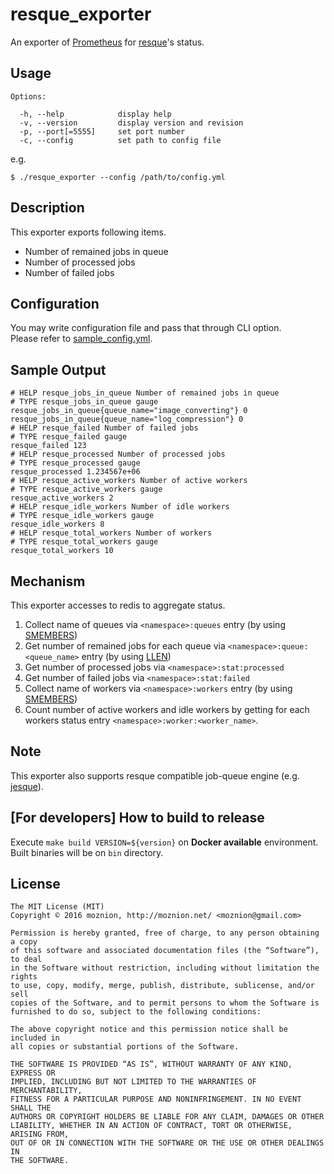 resque_exporter
==

An exporter of [Prometheus](https://prometheus.io) for [resque](https://github.com/resque/resque)'s status.

Usage
--

```
Options:

  -h, --help            display help
  -v, --version         display version and revision
  -p, --port[=5555]     set port number
  -c, --config          set path to config file
```

e.g.

```
$ ./resque_exporter --config /path/to/config.yml
```

Description
--

This exporter exports following items.

- Number of remained jobs in queue
- Number of processed jobs
- Number of failed jobs

Configuration
--

You may write configuration file and pass that through CLI option.  
Please refer to [sample_config.yml](./sample_config.yml).

Sample Output
--

```
# HELP resque_jobs_in_queue Number of remained jobs in queue
# TYPE resque_jobs_in_queue gauge
resque_jobs_in_queue{queue_name="image_converting"} 0
resque_jobs_in_queue{queue_name="log_compression"} 0
# HELP resque_failed Number of failed jobs
# TYPE resque_failed gauge
resque_failed 123
# HELP resque_processed Number of processed jobs
# TYPE resque_processed gauge
resque_processed 1.234567e+06
# HELP resque_active_workers Number of active workers
# TYPE resque_active_workers gauge
resque_active_workers 2
# HELP resque_idle_workers Number of idle workers
# TYPE resque_idle_workers gauge
resque_idle_workers 8
# HELP resque_total_workers Number of workers
# TYPE resque_total_workers gauge
resque_total_workers 10
```

Mechanism
--

This exporter accesses to redis to aggregate status.

1. Collect name of queues via `<namespace>:queues` entry (by using [SMEMBERS](http://redis.io/commands/smembers))
1. Get number of remained jobs for each queue via `<namespace>:queue:<queue_name>` entry (by using [LLEN](http://redis.io/commands/llen))
1. Get number of processed jobs via `<namespace>:stat:processed`
1. Get number of failed jobs via `<namespace>:stat:failed`
1. Collect name of workers via `<namespace>:workers` entry (by using [SMEMBERS](http://redis.io/commands/smembers))
1. Count number of active workers and idle workers by getting for each workers status entry `<namespace>:worker:<worker_name>`.

Note
--

This exporter also supports resque compatible job-queue engine (e.g. [jesque](https://github.com/gresrun/jesque)).

[For developers] How to build to release
--

Execute `make build VERSION=${version}` on __Docker available__ environment. Built binaries will be on `bin` directory.

License
--

```
The MIT License (MIT)
Copyright © 2016 moznion, http://moznion.net/ <moznion@gmail.com>

Permission is hereby granted, free of charge, to any person obtaining a copy
of this software and associated documentation files (the “Software”), to deal
in the Software without restriction, including without limitation the rights
to use, copy, modify, merge, publish, distribute, sublicense, and/or sell
copies of the Software, and to permit persons to whom the Software is
furnished to do so, subject to the following conditions:

The above copyright notice and this permission notice shall be included in
all copies or substantial portions of the Software.

THE SOFTWARE IS PROVIDED “AS IS”, WITHOUT WARRANTY OF ANY KIND, EXPRESS OR
IMPLIED, INCLUDING BUT NOT LIMITED TO THE WARRANTIES OF MERCHANTABILITY,
FITNESS FOR A PARTICULAR PURPOSE AND NONINFRINGEMENT. IN NO EVENT SHALL THE
AUTHORS OR COPYRIGHT HOLDERS BE LIABLE FOR ANY CLAIM, DAMAGES OR OTHER
LIABILITY, WHETHER IN AN ACTION OF CONTRACT, TORT OR OTHERWISE, ARISING FROM,
OUT OF OR IN CONNECTION WITH THE SOFTWARE OR THE USE OR OTHER DEALINGS IN
THE SOFTWARE.
```

